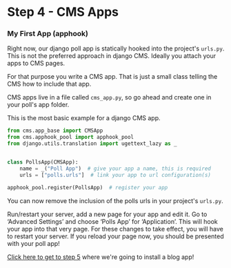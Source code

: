 Step 4 - CMS Apps
=================

### My First App (apphook)
Right now, our django poll app is statically hooked into the project's `urls.py`. This is not the preferred approach in django CMS. Ideally you attach your apps to CMS pages.

For that purpose you write a CMS app. That is just a small class telling the CMS how to include that app.

CMS apps live in a file called `cms_app.py`, so go ahead and create one in your poll's app folder.

This is the most basic example for a django CMS app.

```python
from cms.app_base import CMSApp
from cms.apphook_pool import apphook_pool
from django.utils.translation import ugettext_lazy as _


class PollsApp(CMSApp):
    name = _("Poll App")  # give your app a name, this is required
    urls = ["polls.urls"]  # link your app to url configuration(s)

apphook_pool.register(PollsApp)  # register your app
```

You can now remove the inclusion of the polls urls in your project's `urls.py`.

Run/restart your server, add a new page for your app and edit it. Go to ‘Advanced Settings’ and choose ‘Polls App’ for ‘Application’. This will hook your app into that very page. For these changes to take effect, you will have to restart your server. If you reload your page now, you should be presented with your poll app!

[Click here to get to step 5](https://github.com/Chive/djangocms-tutorial/blob/master/Step%205%20-%20Installing%20A%20Blog%20App.md) where we're going to install a blog app!
